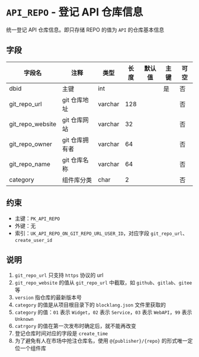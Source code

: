 # `API_REPO` - 登记 API 仓库信息

统一登记 API 仓库信息。即只存储 REPO 的值为 `API` 的仓库基本信息

## 字段

| 字段名           | 注释           | 类型    | 长度 | 默认值 | 主键 | 可空 |
| ---------------- | -------------- | ------- | ---- | ------ | ---- | ---- |
| dbid             | 主键           | int     |      |        | 是   | 否   |
| git_repo_url     | git 仓库地址   | varchar | 128  |        |      | 否   |
| git_repo_website | git 仓库网站   | varchar | 32   |        |      | 否   |
| git_repo_owner   | git 仓库拥有者 | varchar | 64   |        |      | 否   |
| git_repo_name    | git 仓库名称   | varchar | 64   |        |      | 否   |
| category         | 组件库分类     | char    | 2    |        |      | 否   |

## 约束

* 主键：`PK_API_REPO`
* 外键：无
* 索引：`UK_API_REPO_ON_GIT_REPO_URL_USER_ID`，对应字段 `git_repo_url`、`create_user_id`

## 说明

1. `git_repo_url` 只支持 `https` 协议的 url
2. `git_repo_website` 的值从 `git_repo_url` 中截取，如 `github`、`gitlab`、`gitee` 等
3. `version` 指仓库的最新版本号
4. `category` 的值是从项目根目录下的 `blocklang.json` 文件里获取的
5. `category` 的值：`01` 表示 `Widget`，`02` 表示 `Service`，`03` 表示 `WebAPI`，`99` 表示 `Unknown`
6. `catrgory` 的值在第一次发布时确定后，就不能再改变
7. 登记仓库时间对应的字段是 `create_time`
8. 为了避免有人在市场中抢注仓库名，使用 `@{publisher}/{repo}` 的形式唯一定位一个组件库
